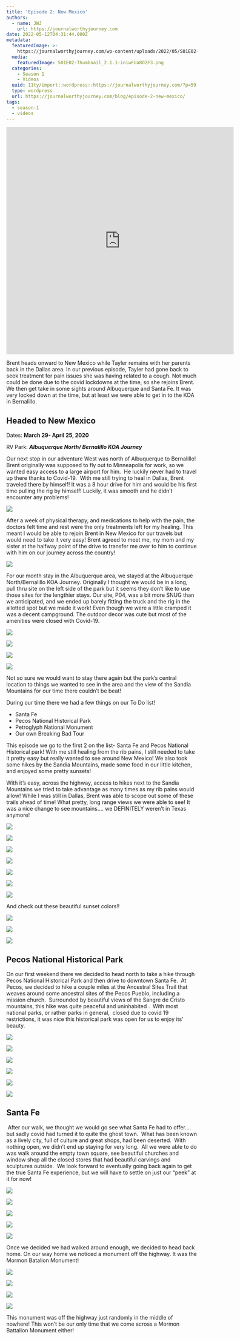 ```yaml
---
title: 'Episode 2: New Mexico'
authors:
  - name: JWJ
    url: https://journalworthyjourney.com
date: 2022-05-12T04:31:44.000Z
metadata:
  featuredImage: >-
    https://journalworthyjourney.com/wp-content/uploads/2022/05/S01E02-Thumbnail_2.1.1.png
  media:
    featuredImage: S01E02-Thumbnail_2.1.1-iniwFUa8O2F3.png
  categories:
    - Season 1
    - Videos
  uuid: 11ty/import::wordpress::https://journalworthyjourney.com/?p=59
  type: wordpress
  url: https://journalworthyjourney.com/blog/episode-2-new-mexico/
tags:
  - season-1
  - videos
---
```

<iframe loading="lazy" allowfullscreen="true" title="New Mexico - Albuquerque and Santa Fe area" width="600" height="600" src="https://www.youtube.com/embed/1sBCI2aVjz8?feature=oembed&amp;color=red&amp;rel=1&amp;controls=1&amp;fs=1&amp;iv_load_policy=0&amp;autoplay=0&amp;modestbranding=0&amp;cc_load_policy=0&amp;playsinline=1" frameborder="0" allow="accelerometer; encrypted-media;accelerometer;autoplay;clipboard-write;gyroscope;picture-in-picture clipboard-write; encrypted-media; gyroscope; picture-in-picture; web-share" referrerpolicy="strict-origin-when-cross-origin"></iframe>

Brent heads onward to New Mexico while Tayler remains with her parents back in the Dallas area. In our previous episode, Tayler had gone back to seek treatment for pain issues she was having related to a cough. Not much could be done due to the covid lockdowns at the time, so she rejoins Brent. We then get take in some sights around Albuquerque and Santa Fe. It was very locked down at the time, but at least we were able to get in to the KOA in Bernalillo.

## Headed to New Mexico

Dates: **March 29- April 25, 2020**

RV Park: _**Albuquerque North/ Bernalillo KOA Journey**_

Our next stop in our adventure West was north of Albuquerque to Bernalillo! Brent originally was supposed to fly out to Minneapolis for work, so we wanted easy access to a large airport for him.  He luckily never had to travel up there thanks to Covid-19.  With me still trying to heal in Dallas, Brent traveled there by himself! It was a 8 hour drive for him and would be his first time pulling the rig by himself! Luckily, it was smooth and he didn’t encounter any problems!

![](IMG_20200329_152822-1-2048x153-jOQBmwYV65l3.jpg)

After a week of physical therapy, and medications to help with the pain, the doctors felt time and rest were the only treatments left for my healing. This meant I would be able to rejoin Brent in New Mexico for our travels but would need to take it very easy! Brent agreed to meet me, my mom and my sister at the halfway point of the drive to transfer me over to him to continue with him on our journey across the country!

![](image-225x300-Cmf2uuQsKtZ5.png)

For our month stay in the Albuquerque area, we stayed at the Albuquerque North/Bernalillo KOA Journey. Originally I thought we would be in a long, pull thru site on the left side of the park but it seems they don’t like to use those sites for the lengthier stays. Our site, P04, was a bit more SNUG than we anticipated, and we ended up barely fitting the truck and the rig in the allotted spot but we made it work! Even though we were a little cramped it was a decent campground. The outdoor decor was cute but most of the amenities were closed with Covid-19.

![](Screenshot-2022-07-26-15.28.03-Md49WMWI2pMi.png)

![](Screenshot-2022-07-26-15.28.37-o0YqlnULlpSS.png)

![](Screenshot-2022-07-26-15.29.23-mdNaMAxh8k2s.png)

![](Screenshot-2022-07-26-15.25.32-BZhfr2fKUBCa.png)

Not so sure we would want to stay there again but the park’s central location to things we wanted to see in the area and the view of the Sandia Mountains for our time there couldn’t be beat! 

During our time there we had a few things on our To Do list!

-   Santa Fe
-   Pecos National Historical Park
-   Petroglyph National Monument
-   Our own Breaking Bad Tour

This episode we go to the first 2 on the list- Santa Fe and Pecos National Historical park! With me still healing from the rib pains, I still needed to take it pretty easy but really wanted to see around New Mexico! We also took some hikes by the Sandia Mountains, made some food in our little kitchen, and enjoyed some pretty sunsets!

With it’s easy, across the highway, access to hikes next to the Sandia Mountains we tried to take advantage as many times as my rib pains would allow! While I was still in Dallas, Brent was able to scope out some of these trails ahead of time! What pretty, long range views we were able to see! It was a nice change to see mountains…. we DEFINITELY weren’t in Texas anymore!

![](IMG_20200410_181653-1024x768-8L9rOQSXlGpn.jpg)

![](IMG_20200410_181709-1024x768-01Ha06dOampF.jpg)

![](IMG_20200410_182240-1024x768-2w1FwXz4M8vY.jpg)

![](IMG_20200410_183934-768x1024-CFWRyDJJxBkX.jpg)

![](IMG_20200410_183956-1024x768-wGmUq957gPTa.jpg)

![](IMG_20200410_190435-1024x768-CB06pwZJvYuU.jpg)

![](IMG_20200410_190811-1024x768-DiDtEcF2LpHc.jpg)

And check out these beautiful sunset colors!!

![](IMG_20200409_204203-2048x1536-rfSFQPJeXzvd.jpg)

![](IMG_20200417_204121-2048x1536-9mKmOsLe89Su.jpg)

![](IMG_20200417_204505-2048x1536-Lti45ZsLjH8f.jpg)

## Pecos National Historical Park

On our first weekend there we decided to head north to take a hike through Pecos National Historical Park and then drive to downtown Santa Fe.  At Pecos, we decided to hike a couple miles at the Ancestral Sites Trail that weaves around some ancestral sites of the Pecos Pueblo, including a mission church.  Surrounded by beautiful views of the Sangre de Cristo mountains, this hike was quite peaceful and uninhabited .  With most national parks, or rather parks in general,  closed due to covid 19 restrictions, it was nice this historical park was open for us to enjoy its’ beauty.

![](IMG_20200411_100935-1024x768-WJ6pu006qj9K.jpg)

![](IMG_20200411_102820-768x1024-eLe5HqGCgzRE.jpg)

![](IMG_20200411_103119_1-1024x768-x5WbUkh5gcql.jpg)

![](IMG_20200411_103149-1024x768-7Gu0e2JYI8xe.jpg)

![](IMG_20200411_103428-768x1024-DlggcC2fGtvB.jpg)

![](IMG_20200411_105454-841x1024-kR60kzHmM1SP.jpg)

## Santa Fe

 After our walk, we thought we would go see what Santa Fe had to offer…. but sadly covid had turned it to quite the ghost town.  What has been known as a lively city, full of culture and great shops, had been deserted.  With nothing open, we didn’t end up staying for very long.  All we were able to do was walk around the empty town square, see beautiful churches and window shop all the closed stores that had beautiful carvings and sculptures outside.  We look forward to eventually going back again to get the true Santa Fe experience, but we will have to settle on just our “peek” at it for now!

![](IMG_20200411_115814-1024x768-Cm7GvJ4f3Jgd.jpg)

![](IMG_20200411_121404-768x1024-4JLj1CPU3wH6.jpg)

![](IMG_20200411_121421-768x1024-aWZq0zCeCA2B.jpg)

![](IMG_20200411_121608-768x1024-jX5GICQ0f60n.jpg)

![](IMG_20200411_122217-768x1024-lGKhZht9PdUy.jpg)

Once we decided we had walked around enough, we decided to head back home. On our way home we noticed a monument off the highway. It was the Mormon Batalion Monument!

![](IMG_20200411_134820-scaled-r487onWB0A73.jpg)

![](IMG_20200411_135042-scaled-NfX4LrinNG97.jpg)

![](IMG_20200411_135318-scaled-05Ot7WpV5g89.jpg)

![](IMG_20200411_135227-2048x1536-6eVqOpA42D4q.jpg)

This monument was off the highway just randomly in the middle of nowhere! This won’t be our only time that we come across a Mormon Battalion Monument either!